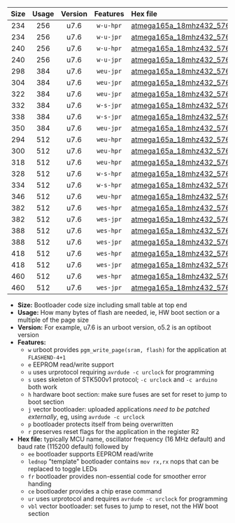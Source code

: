 |Size|Usage|Version|Features|Hex file|
|:-:|:-:|:-:|:-:|:--|
|234|256|u7.6|`w-u-hpr`|[atmega165a_18mhz432_57600bps_ur.hex](https://raw.githubusercontent.com/stefanrueger/urboot/main/bootloaders/atmega165a/fcpu_18mhz432/57600_bps/atmega165a_18mhz432_57600bps_ur.hex)|
|234|256|u7.6|`w-u-jpr`|[atmega165a_18mhz432_57600bps_ur_vbl.hex](https://raw.githubusercontent.com/stefanrueger/urboot/main/bootloaders/atmega165a/fcpu_18mhz432/57600_bps/atmega165a_18mhz432_57600bps_ur_vbl.hex)|
|240|256|u7.6|`w-u-hpr`|[atmega165a_18mhz432_57600bps_lednop_ur.hex](https://raw.githubusercontent.com/stefanrueger/urboot/main/bootloaders/atmega165a/fcpu_18mhz432/57600_bps/atmega165a_18mhz432_57600bps_lednop_ur.hex)|
|240|256|u7.6|`w-u-jpr`|[atmega165a_18mhz432_57600bps_lednop_ur_vbl.hex](https://raw.githubusercontent.com/stefanrueger/urboot/main/bootloaders/atmega165a/fcpu_18mhz432/57600_bps/atmega165a_18mhz432_57600bps_lednop_ur_vbl.hex)|
|298|384|u7.6|`weu-jpr`|[atmega165a_18mhz432_57600bps_ee_ur_vbl.hex](https://raw.githubusercontent.com/stefanrueger/urboot/main/bootloaders/atmega165a/fcpu_18mhz432/57600_bps/atmega165a_18mhz432_57600bps_ee_ur_vbl.hex)|
|304|384|u7.6|`weu-jpr`|[atmega165a_18mhz432_57600bps_ee_lednop_ur_vbl.hex](https://raw.githubusercontent.com/stefanrueger/urboot/main/bootloaders/atmega165a/fcpu_18mhz432/57600_bps/atmega165a_18mhz432_57600bps_ee_lednop_ur_vbl.hex)|
|322|384|u7.6|`weu-jpr`|[atmega165a_18mhz432_57600bps_ee_lednop_fr_ur_vbl.hex](https://raw.githubusercontent.com/stefanrueger/urboot/main/bootloaders/atmega165a/fcpu_18mhz432/57600_bps/atmega165a_18mhz432_57600bps_ee_lednop_fr_ur_vbl.hex)|
|332|384|u7.6|`w-s-jpr`|[atmega165a_18mhz432_57600bps_vbl.hex](https://raw.githubusercontent.com/stefanrueger/urboot/main/bootloaders/atmega165a/fcpu_18mhz432/57600_bps/atmega165a_18mhz432_57600bps_vbl.hex)|
|338|384|u7.6|`w-s-jpr`|[atmega165a_18mhz432_57600bps_lednop_vbl.hex](https://raw.githubusercontent.com/stefanrueger/urboot/main/bootloaders/atmega165a/fcpu_18mhz432/57600_bps/atmega165a_18mhz432_57600bps_lednop_vbl.hex)|
|350|384|u7.6|`weu-jpr`|[atmega165a_18mhz432_57600bps_ee_lednop_fr_ce_ur_vbl.hex](https://raw.githubusercontent.com/stefanrueger/urboot/main/bootloaders/atmega165a/fcpu_18mhz432/57600_bps/atmega165a_18mhz432_57600bps_ee_lednop_fr_ce_ur_vbl.hex)|
|294|512|u7.6|`weu-hpr`|[atmega165a_18mhz432_57600bps_ee_ur.hex](https://raw.githubusercontent.com/stefanrueger/urboot/main/bootloaders/atmega165a/fcpu_18mhz432/57600_bps/atmega165a_18mhz432_57600bps_ee_ur.hex)|
|300|512|u7.6|`weu-hpr`|[atmega165a_18mhz432_57600bps_ee_lednop_ur.hex](https://raw.githubusercontent.com/stefanrueger/urboot/main/bootloaders/atmega165a/fcpu_18mhz432/57600_bps/atmega165a_18mhz432_57600bps_ee_lednop_ur.hex)|
|318|512|u7.6|`weu-hpr`|[atmega165a_18mhz432_57600bps_ee_lednop_fr_ur.hex](https://raw.githubusercontent.com/stefanrueger/urboot/main/bootloaders/atmega165a/fcpu_18mhz432/57600_bps/atmega165a_18mhz432_57600bps_ee_lednop_fr_ur.hex)|
|328|512|u7.6|`w-s-hpr`|[atmega165a_18mhz432_57600bps.hex](https://raw.githubusercontent.com/stefanrueger/urboot/main/bootloaders/atmega165a/fcpu_18mhz432/57600_bps/atmega165a_18mhz432_57600bps.hex)|
|334|512|u7.6|`w-s-hpr`|[atmega165a_18mhz432_57600bps_lednop.hex](https://raw.githubusercontent.com/stefanrueger/urboot/main/bootloaders/atmega165a/fcpu_18mhz432/57600_bps/atmega165a_18mhz432_57600bps_lednop.hex)|
|346|512|u7.6|`weu-hpr`|[atmega165a_18mhz432_57600bps_ee_lednop_fr_ce_ur.hex](https://raw.githubusercontent.com/stefanrueger/urboot/main/bootloaders/atmega165a/fcpu_18mhz432/57600_bps/atmega165a_18mhz432_57600bps_ee_lednop_fr_ce_ur.hex)|
|382|512|u7.6|`wes-hpr`|[atmega165a_18mhz432_57600bps_ee.hex](https://raw.githubusercontent.com/stefanrueger/urboot/main/bootloaders/atmega165a/fcpu_18mhz432/57600_bps/atmega165a_18mhz432_57600bps_ee.hex)|
|382|512|u7.6|`wes-jpr`|[atmega165a_18mhz432_57600bps_ee_vbl.hex](https://raw.githubusercontent.com/stefanrueger/urboot/main/bootloaders/atmega165a/fcpu_18mhz432/57600_bps/atmega165a_18mhz432_57600bps_ee_vbl.hex)|
|388|512|u7.6|`wes-hpr`|[atmega165a_18mhz432_57600bps_ee_lednop.hex](https://raw.githubusercontent.com/stefanrueger/urboot/main/bootloaders/atmega165a/fcpu_18mhz432/57600_bps/atmega165a_18mhz432_57600bps_ee_lednop.hex)|
|388|512|u7.6|`wes-jpr`|[atmega165a_18mhz432_57600bps_ee_lednop_vbl.hex](https://raw.githubusercontent.com/stefanrueger/urboot/main/bootloaders/atmega165a/fcpu_18mhz432/57600_bps/atmega165a_18mhz432_57600bps_ee_lednop_vbl.hex)|
|418|512|u7.6|`wes-hpr`|[atmega165a_18mhz432_57600bps_ee_lednop_fr.hex](https://raw.githubusercontent.com/stefanrueger/urboot/main/bootloaders/atmega165a/fcpu_18mhz432/57600_bps/atmega165a_18mhz432_57600bps_ee_lednop_fr.hex)|
|418|512|u7.6|`wes-jpr`|[atmega165a_18mhz432_57600bps_ee_lednop_fr_vbl.hex](https://raw.githubusercontent.com/stefanrueger/urboot/main/bootloaders/atmega165a/fcpu_18mhz432/57600_bps/atmega165a_18mhz432_57600bps_ee_lednop_fr_vbl.hex)|
|460|512|u7.6|`wes-hpr`|[atmega165a_18mhz432_57600bps_ee_lednop_fr_ce.hex](https://raw.githubusercontent.com/stefanrueger/urboot/main/bootloaders/atmega165a/fcpu_18mhz432/57600_bps/atmega165a_18mhz432_57600bps_ee_lednop_fr_ce.hex)|
|460|512|u7.6|`wes-jpr`|[atmega165a_18mhz432_57600bps_ee_lednop_fr_ce_vbl.hex](https://raw.githubusercontent.com/stefanrueger/urboot/main/bootloaders/atmega165a/fcpu_18mhz432/57600_bps/atmega165a_18mhz432_57600bps_ee_lednop_fr_ce_vbl.hex)|

- **Size:** Bootloader code size including small table at top end
- **Usage:** How many bytes of flash are needed, ie, HW boot section or a multiple of the page size
- **Version:** For example, u7.6 is an urboot version, o5.2 is an optiboot version
- **Features:**
  + `w` urboot provides `pgm_write_page(sram, flash)` for the application at `FLASHEND-4+1`
  + `e` EEPROM read/write support
  + `u` uses urprotocol requiring `avrdude -c urclock` for programming
  + `s` uses skeleton of STK500v1 protocol; `-c urclock` and `-c arduino` both work
  + `h` hardware boot section: make sure fuses are set for reset to jump to boot section
  + `j` vector bootloader: uploaded applications *need to be patched externally*, eg, using `avrdude -c urclock`
  + `p` bootloader protects itself from being overwritten
  + `r` preserves reset flags for the application in the register R2
- **Hex file:** typically MCU name, oscillator frequency (16 MHz default) and baud rate (115200 default) followed by
  + `ee` bootloader supports EEPROM read/write
  + `lednop` "template" bootloader contains `mov rx,rx` nops that can be replaced to toggle LEDs
  + `fr` bootloader provides non-essential code for smoother error handing
  + `ce` bootloader provides a chip erase command
  + `ur` uses urprotocol and requires `avrdude -c urclock` for programming
  + `vbl` vector bootloader: set fuses to jump to reset, not the HW boot section
